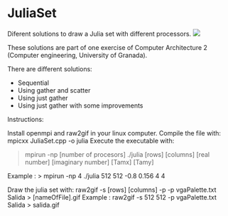 JuliaSet
========
Diferent solutions to draw a Julia set with different processors.
<img src="http://i.imgur.com/RAOgAer.png" />


These solutions are part of one exercise of Computer Architecture 2 (Computer engineering, University of Granada).

There are different solutions:

* Sequential
* Using gather and scatter
* Using just gather
* Using just gather with some improvements

Instructions:

Install openmpi and raw2gif in your linux computer.
Compile the file with: mpicxx JuliaSet.cpp -o julia
Execute the executable with:
>mpirun -np [number of procesors] ./julia [rows] [columns] [real number] [imaginary number] [Tamx] [Tamy]

Example : > mpirun -np 4 ./julia 512 512 -0.8 0.156 4 4

Draw the julia set with:
raw2gif -s [rows] [columns] -p -p vgaPalette.txt Salida > [nameOfFile].gif
Example : raw2gif -s 512 512 -p vgaPalette.txt Salida > salida.gif

